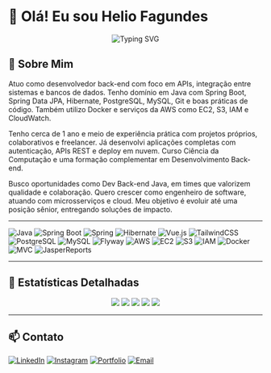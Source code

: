 # 👋 Olá! Eu sou Helio Fagundes

<div align="center">
  
  ![Typing SVG](https://readme-typing-svg.herokuapp.com/?font=Fira+Code&size=24&duration=3000&pause=1000&color=00D9FF&center=true&vCenter=true&width=600&lines=Desenvolvedor+Back-end;Apaixonado+por+Tecnologia;Sempre+Aprendendo+Algo+Novo!)
  
</div>

## 🚀 Sobre Mim

Atuo como desenvolvedor back-end com foco em APIs, integração entre sistemas e bancos de dados.
Tenho domínio em Java com Spring Boot, Spring Data JPA, Hibernate, PostgreSQL, MySQL, Git e boas práticas de código.
Também utilizo Docker e serviços da AWS como EC2, S3, IAM e CloudWatch.

Tenho cerca de 1 ano e meio de experiência prática com projetos próprios, colaborativos e freelancer.
Já desenvolvi aplicações completas com autenticação, APIs REST e deploy em nuvem.
Curso Ciência da Computação e uma formação complementar em Desenvolvimento Back-end.

Busco oportunidades como Dev Back-end Java, em times que valorizem qualidade e colaboração.
Quero crescer como engenheiro de software, atuando com microsserviços e cloud.
Meu objetivo é evoluir até uma posição sênior, entregando soluções de impacto.

---

<div align="inline">

![Java](https://img.shields.io/badge/-Java-007396?style=for-the-badge&logo=java&logoColor=white)
![Spring Boot](https://img.shields.io/badge/-Spring%20Boot-6DB33F?style=for-the-badge&logo=spring-boot&logoColor=white)
![Spring](https://img.shields.io/badge/-Spring%20Data%20JPA-6DB33F?style=for-the-badge&logo=spring&logoColor=white)
![Hibernate](https://img.shields.io/badge/-Hibernate-59666C?style=for-the-badge&logo=hibernate&logoColor=white)
![Vue.js](https://img.shields.io/badge/-Vue.js-4FC08D?style=for-the-badge&logo=vue.js&logoColor=white)
![TailwindCSS](https://img.shields.io/badge/-Tailwind%20CSS-38B2AC?style=for-the-badge&logo=tailwind-css&logoColor=white)
![PostgreSQL](https://img.shields.io/badge/-PostgreSQL-336791?style=for-the-badge&logo=postgresql&logoColor=white)
![MySQL](https://img.shields.io/badge/-MySQL-4479A1?style=for-the-badge&logo=mysql&logoColor=white)
![Flyway](https://img.shields.io/badge/-Flyway-CC0200?style=for-the-badge&logo=flyway&logoColor=white)
![AWS](https://img.shields.io/badge/-AWS-232F3E?style=for-the-badge&logo=amazon-aws&logoColor=white)
![EC2](https://img.shields.io/badge/-Amazon%20EC2-FF9900?style=for-the-badge&logo=amazon-ec2&logoColor=white)
![S3](https://img.shields.io/badge/-Amazon%20S3-569A31?style=for-the-badge&logo=amazon-s3&logoColor=white)
![IAM](https://img.shields.io/badge/-AWS%20IAM-DD344C?style=for-the-badge&logo=amazon-aws&logoColor=white)
![Docker](https://img.shields.io/badge/-Docker-2496ED?style=for-the-badge&logo=docker&logoColor=white)
![MVC](https://img.shields.io/badge/-MVC%20Pattern-0052CC?style=for-the-badge&logo=&logoColor=white)
![JasperReports](https://img.shields.io/badge/-JasperReports-C21325?style=for-the-badge&logo=&logoColor=white)


</div>

---

## 🎯 Estatísticas Detalhadas

<div align="center">
  <img src="https://github-profile-summary-cards.vercel.app/api/cards/profile-details?username=Helio-fagundes&theme=2077"/>
  <img src="https://github-profile-summary-cards.vercel.app/api/cards/repos-per-language?username=Helio-fagundes&theme=2077"/>
  <img src="https://github-profile-summary-cards.vercel.app/api/cards/most-commit-language?username=Helio-fagundes&theme=2077"/>
  <img src="https://github-profile-summary-cards.vercel.app/api/cards/stats?username=Helio-fagundes&theme=2077"/>
  <img src="https://github-profile-summary-cards.vercel.app/api/cards/productive-time?username=Helio-fagundes&theme=2077&utcOffset=-3"/>
</div>

---

## 📫 Contato

<div align="inline">
  
  [![LinkedIn](https://img.shields.io/badge/-LinkedIn-0077B5?style=for-the-badge&logo=linkedin&logoColor=white)](https://linkedin.com/in/helio-fagundes/)
  [![Instagram](https://img.shields.io/badge/-Instagram-E4405F?style=for-the-badge&logo=instagram&logoColor=white)](https://instagram.com/helio_fagundes.04/)
  [![Portfolio](https://img.shields.io/badge/-Portfolio-FF5722?style=for-the-badge&logo=google-chrome&logoColor=white)](https://codebyhelio.com/)
  [![Email](https://img.shields.io/badge/-Email-D14836?style=for-the-badge&logo=gmail&logoColor=white)](mailto:helio.fagundes.dev@gmail.com)
  
</div>
